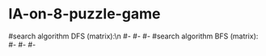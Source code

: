 # IA-on-8-puzzle-game
#search algorithm DFS (matrix):\n
#-
#-
#-
#search algorithm BFS (matrix):
#-
#-
#-
